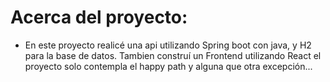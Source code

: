 # Acerca del proyecto:
* En este proyecto realicé una api utilizando Spring boot con java, y H2 para la base de datos. Tambien construí un Frontend utilizando React
  el proyecto solo contempla el happy path y alguna que otra excepción... 

